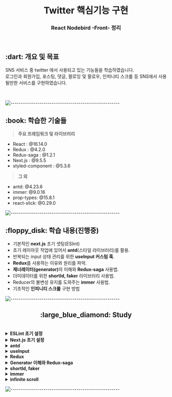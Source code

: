 <h1 align="center">Twitter 핵심기능 구현</h1>
<h3 align="center"> React Nodebird -Front- 정리 </h3> 
<br />

<h2 id="프로젝트소개"> :dart: 개요 및 목표</h2>

<p align="justify">
SNS 서비스 중 twitter 에서 사용되고 있는 기능들을 학습하였습니다. <br />
로그인과 회원가입, 포스팅, 댓글, 팔로잉 및 팔로우, 인피니티 스크롤 등 SNS에서 사용될만한 서비스를 구현하였습니다.
</p>
<br />

![-----------------------------------------------------](https://raw.githubusercontent.com/andreasbm/readme/master/assets/lines/rainbow.png)

<h2 id="사용 기술"> :book: 학습한 기술들</h2>

> **주요 프레임워크 및 라이브러리**

- React : @16.14.0
- Redux : @4.2.0
- Redux-saga : @1.2.1
- Next.js : @9.5.5
- styled-component : @5.3.6

> **그 외**

- antd: @4.23.6
- immer: @9.0.16
- prop-types: @15.8.1
- react-slick: @0.29.0
  <br />

![-----------------------------------------------------](https://raw.githubusercontent.com/andreasbm/readme/master/assets/lines/rainbow.png)

<h2 id="구현목표"> :floppy_disk: 학습 내용(진행중)</h2>

- 기본적인 <b>next.js</b> 초기 셋팅(ESlint)
- 초기 레이아웃 작업에 있어서 <b>antd</b>(스타일 라이브러리)를 활용.
- 반복되는 input 상태 관리를 위한 <b>useInput 커스텀 훅</b>.
- <b>Redux</b>를 사용하는 이유와 원리를 파악.
- <b>제너레이터(generator)</b>의 이해와 <b>Redux-saga</b> 사용법.
- 더미데이터를 위한 <b>shortId, faker</b> 라이브러리 사용법.
- Reducer의 불변성 유지를 도와주는 <b>immer</b> 사용법.
- 기초적인 <b>인피니티 스크롤</b> 구현 방법
  <br />

![-----------------------------------------------------](https://raw.githubusercontent.com/andreasbm/readme/master/assets/lines/rainbow.png)

<h2 align="center" id="next">:large_blue_diamond: Study</h2>
<br>

<details>
<summary><b>ESLint 초기 설정</b></summary>
<div markdown="1">
<br />

> **ESLint**

<p align="justify">
ESlint 는 Javascript, JSX 의 정적 분석 도구입니다. 코드를 분석해 문법적인 오류나 안티 패턴을 찾아주고 일관된 코드 스타일로 작성하도록 도와줍니다.<br />
사람들은 저마다의 코딩 스타일이 있기 때문에, 이를 하나의 코딩 스타일로 바꿔주는 역할을 하게 됩니다.
<br /> ESlint 에는 Shareable Configs 라는 기능이 제공되는데, 이를 이용하면 누군가 만들어 놓은 ESLint 설정을 활용할 수 있습니다. <br />
아래와 같이 초기 설치를 해주겠습니다.
</p>
<br />

```
npm i eslint -D
npm i eslint-plugin-import -D
npm i eslint-plugin-react -D
npm i eslint-plugin-react-hooks -D
npm i eslint-config-airbnb@latest -D
npm i babel-eslint -D
```

<br />

```js
{
  "parser": "babel-eslint", // babel 이 해석해서 최신 문법도 에러 발생 안함
  // "parser" : "@typescript-eslint/parser"
  // 전반적인 Javascript 언어 옵션을 설정
  "parserOptions": {
    "ecmaVersion": 2020, // 사용할 ECMAScript 버전을 설정
    "sourceType": "module", //parser의 export 형식을 설정
    "ecmaFeatures": { // ECMAScript의 언어 확장 기능을 설정
      "jsx": true // JSX 사용 여부
    }
  },
  "env": {
    "browser": true,
    "node": true,
    "es6": true
  },
  "extends": ["airbnb"], // 패기지를 설치하여 설치한 설정을 적용하고자 할 때 extends 에 넣어준다.
  // 플러그인 추가
  "plugins": ["import", "react-hooks"],
  // 사용할 규칙
  "rules": {
    "jsx-a11y/label-has-associated-control": "off",
    "jsx-a11y/anchor-is-valid": "off",
    "no-console": "off", // console.log 등의 호출을 설정 (지금은 클라이언트에 여전히 전달 가능). node.js 에서는 error 로 하는게 유리.
    "no-underscore-dangle": "off", // 식별자에 붙은 _를 허용할지 안할지를 설정한다. 중요한건 식별자에 매달린!
    "react/forbid-prop-types": "off",
    "react/jsx-filename-extension": "off",
    "react/jsx-one-expression-per-line": "off",
    "object-curly-newline": "off", // {} 내 줄바꿈이 필수인지 아닌지에 대한 옵션 처리. 지금은 그냥 꺼버렸다.
    "linebreak-style": "off", // 일관된 줄 바꿈 스타일 적용 설정 ('unix', 'window')
    "no-param-reassign": "off" // 전달된 매개변수에 값을 재할당 하는것을 막아주는 설정
  }
}
```

> 엄격한 스타일 적용을 위해 airbnb 패키지로 설정하였고, 꺼두고 싶은 규칙들을 off 로 설정하였습니다. plugin 에는 react-hooks 를 추가 설정하였습니다.

<h3> 기본 개념 </h3>
<p align="justify">
eslintrc. 파일을 생성 후 위와 같이 셋팅을 해줍니다.  
<br /> ESlint 설정에는 크게 4가지 정도로 구분할 수 있습니다.
</p>

- 환경(env) : 코드가 돌아가는 환경을 설정합니다.
- 전역변수(Globals) : 추가로 사용할 전역변수를 정의할 수 있습니다.
- 규칙(Rules) : 룰의 활성화와 에러들의 수준을 설정합니다.
- 플러그인(plugin) : 위 규칙이나 환경,설정들을 한데 모아둔 집합같은 느낌입니다.
  <br />

<p align="justify">
규칙의 경우 규칙 이름과 이에 대한 설정값으로 'off: 끔', 'warn: 경고', 'error: 오류' 3가지로 나뉩니다. <br />
만일 사용하려는 extends 와 plugin 에서 설정해둔 규칙을 수정하고 싶다면, rules 에서 직접 수정하면 됩니다.
</p>
<br />

- 참고로 prettier 와 설정 충돌을 막고 싶다면, `eslint-config-prettier`
- html 역시 eslint 로 문법 설정을 하고 싶다면, `eslint-plugin-html`

</div>
</details>

<details>
<summary><b>Next.js 초기 설정</b></summary>
<div markdown="1">
<br />

> **Next.js@9**

<p align="justify">
Next.js는 리엑트로 구현 시 CSR 방식으로 인한 SEO(검색 최적화) 문제점을 해소시켜주는 리엑트 프레임워크입니다.<br />
Next.js 를 활용하여 SSR(Server Side Rendering) 구현이 가능해집니다. 
<br />CSR 과 SSR 에 관해서는 아래 링크를 참고해주세요<br />
</p>
<br />

[블로그 참고](https://rock7246.tistory.com/23)

```
npm i next@9
```

<br />

> **getServerSideProps**

<p align="justify">
처음 화면이 렌더링 될 때, 기존 CSR 방식과 달리 SSR 의 경우 서버에서 데이터까지 함께 받아오기 때문에 순차적으로 화면이 나타난다기 보단, 첫 화면에 같이 데이터까지 렌더링 되도록 설정할 수 있습니다. <br />
우선 가장 먼저 첫 화면에서(Home) 데이터를 받아오는 dispatch 부분을 수정해주어야 합니다.
</p>

```js
import { END } from "redux-saga";
// 생략

import wrapper from "../store/configureStore";

const Home = () => {
  // 생략
};

// 이게 있으면 화면그리기 전에 먼저 실행을 합니다.
export const getServerSideProps = wrapper.getServerSideProps(async (context) => {
  console.log(context);
  context.store.dispatch({
    type: LOAD_USER_REQUEST,
  });
  context.store.dispatch({
    type: LOAD_POSTS_REQUEST,
  });
  // success 까지 기다리기 위해서 하는 조치
  context.store.dispatch(END);
  //store.sagaTask 는 기존에 configStore.js 에서 처리합니다
  await context.store.sagaTask.toPromise();
});

export default Home;
```

- 위 코드처럼 처리를 해주면 됩니다. 참고로 context.store.dispatch(END)를 해주지 않으면 요청이 진행된 상태에서 화면을 랜더링 하게 되어, 데이터가 들어오질 않습니다.
- saga가 실행될 수 있도록 await 를 통해 처리해줍니다.

<p align="justify">
다만 처음 데이터가 들어올 때, reducers/index 의 rootReducer 의 구조를 변경해주어야 합니다.
</p>

```js
const rootReducer = (state, action) => {
  switch (action.type) {
    case HYDRATE:
      console.log("HYDRATE", action);
      return action.payload;
    default: {
      const combineReducer = combineReducers({
        user,
        post,
      });
      return combineReducer(state, action);
    }
  }
};
```

<br />

> ** 추후 데이터 추가 **

</div>
</details>

<details>
<summary><b>antd</b></summary>
<div markdown="1">
<br />

> **antd**

<p align="justify">
antd를 통해서 좀 더 쉽게 페이지의 레이아웃을 설정할 수 있습니다.<br />
간단한 메뉴부터, nav, login form, layout 등등 공식 홈페이지를 참고하여 양식에 맞게 적용하면 됩니다. 전반적으로 미리 디자인이 깔끔하게 되어있지만, 수정이 필요하다면 사용자에 성향에 맞게 수정이 가능합니다. 여기선 version 4 를 사용하였습니다. 최근 버전에는 사용법이 약간 달라진 부분이 있으니 항상 공식 문서를 우선적으로 참조합시다.
<br />
</p>
<br />

```
npm i antd@4
npm i @ant-design/icons
```

<br />
<p align='justify'> `@ant-design/icons` 도 설치해두면 아이콘을 설정할 때 아주 유용합니다. 같이 설치합시다. </p>
<br />

> 예제 (AppLayout)

```js
import React, { useState } from "react";
import { useSelector } from "react-redux";
import PropTypes from "prop-types";
import Link from "next/link";
// 이렇게 import 에서 사용할 수 있다.
import { Menu, Input, Row, Col } from "antd";

import UserProfile from "./UserProfile";
import LoginForm from "./LoginForm";
import styled from "styled-components";

const AppLayout = ({ children }) => {
  const { me } = useSelector((state) => state.user);
  return (
    <div>
      <Menu mode="horizontal">
        <Menu.Item>
          <Link href="/">
            <a>노드버드</a>
          </Link>
        </Menu.Item>
        <Menu.Item>
          <Link href="/profile">
            <a>프로필</a>
          </Link>
        </Menu.Item>
        <Menu.Item>
          <SearchInput
            placeholder="input search text"
            enterButton
            style={{
              width: 300,
              verticalAlign: "middle",
            }}
          />
        </Menu.Item>
        <Menu.Item>
          <Link href="/signup">
            <a>회원가입</a>
          </Link>
        </Menu.Item>
      </Menu>
      <Row gutter={8}>
        <Col xs={24} md={6}>
          {me ? <UserProfile /> : <LoginForm />}
        </Col>
        <Col xs={24} md={12}>
          {children}
        </Col>
        <Col xs={24} md={6}>
          <a href="https://rock7246.tistory.com" target="_blank" rel="noreferrer noopenner">
            By Yelihi
          </a>
        </Col>
      </Row>
    </div>
  );
};
AppLayout.prototype = {
  children: PropTypes.node.isRequired,
};

export default AppLayout;

// 기존 스타일을 변경할 때 styled-component 를 활용해도 되고, 아니면 그냥 인라인으로 수정해도 된다.
const SearchInput = styled(Input.Search)`
  vertical-align: middle;
`;
```

<br />
<p align='justify'>각 요소들의 사용법은 공식 문서를 활용하도록 합시다</p>
</br>

[공식 사이트](https://ant.design/)

</div>
</details>

<details>
<summary><b>useInput</b></summary>
<div markdown="1">
<br />

> **useInput**

<p align="justify">
Form 양식을 작업하다보면 수많은 input 창이 나오게 되고 그때마다 반복되는 함수를 사용하기에는 번거로운 점이 있습니다.<br />
그래서 이전에는 하나의 state 에 여러개의 value 를 객체 형식으로 관리하였는데, 이번에 커스텀 훅을 사용하여 좀 더 깔끔한 코드로 작성하고자 하였습니다.
<br />
</p>
<br />

- useInput.js

```js
import { useState, useCallback } from "react";

export default (initialValue = null) => {
  const [value, setValue] = useState(initialValue);
  const handler = useCallback((e) => {
    setValue(e.target.value);
  }, []);
  return [value, handler];
};
```

- return 부분이 중요한데, 초기 상태값과, handler 함수를 반환하게 됩니다. 이 함수를 그대로 활용할 수 있게 됩니다.
  <br />

```js
import useInput from "../hooks/useInput";

const LoginForm = ({ setIsLoggedIn }) => {
  const [id, onChangeId] = useInput("");
  const [password, onChangePassword] = useInput("");
```

- 이런식으로 상태값과 함수를 구조분해로 마치 useState 를 사용하듯이 사용하면 됩니다.
- 만일 setState 가 필요해지는 경우가 발생한다면, 간단하게 커스텀훅으로 돌아가 return 부분에 setState 를 같이 반환하게 하면 됩니다.
  <br />

```js
import { useState, useCallback } from "react";

export default (initialValue = null) => {
  const [value, setValue] = useState(initialValue);
  const handler = useCallback((e) => {
    setValue(e.target.value);
  }, []);
  return [value, handler, setValue];
};
```

</div>
</details>

<details>
<summary><b>Redux</b></summary>
<div markdown="1">
<br />

> **왜 Redux를 사용해야할까**

<p align="justify">
리엑트의 장점은 화면 랜더링을 컴포넌트의 재사용을 활용하여 좀 더 효율적으로 할 수 있다는 점에 있습니다. 이 때 각 컴포넌트에는 상태값들이 존재할 수 있고, 이러한 상태값의 변화가 곧 화면 랜더링의 업데이트로 이어지곤 합니다. 그리고 이러한 상태값 중 일부는 여러 컴포넌트에서 동시에 사용되어야 하는 경우가 발생합니다.<br /><br />
예를 들자면 만약 사용자의 nickname 이 변경되었다고 할 때, 이 nickname 을 사용하는 컴포넌트가 여러개일 수 있고, 실제로 회원정보창, 장바구니창, 게시글, 댓글 등등에서 활용되곤 합니다. 만일 이러한 상태값들이 많아지게 된다면, 단순 props 로 상태값을 전달하는 방식에는 한계점이 느껴지게 되고, 이런 상태값을 저장할 수 있는 공간이 한 공간 이상은 필요하게 됩니다.
<br /><br />이러한 의미에서 Redux와 같은 상태관리 라이브러리가 필요하게 됩니다.<br />
</p>
<br />

```
npm i next-redux-wrapper
npm i redux
```

- next 에서는 추가로 next-redux-wrapper 가 필요합니다.
- store 폴더를 생성해서, configureStore 를 만듭니다.

```js
import { createWrapper } from "next-redux-wrapper";

import reducer from "../reducers";

// store 를 먼저 만들어 주어야 합니다.
const configureStore = () => {
  // store 생성하기
  const store = createStore(reducer);
  return store;
};

const wrapper = createWrapper(configureStore, {
  debug: process.env.NODE_ENV === "development,",
}); // 자세한 설명이 나와서 이걸 설정해주자.

export default wrapper;
```

- 이후 redux 의 상태값을 사용하고자 하는 페이지(컴포넌트)에 가서 아래처럼 설정을 해주면 됩니다.

```js
import React from "react";
import Head from "next/head";
import PropTypes from "prop-types";
import "antd/dist/antd.css";

import wrapper from "../store/configureStore";

const NodeBird = ({ Component }) => {
  return (
    <>
      <Head>
        <title>NodeBird</title>
      </Head>
      <Component />
    </>
  );
};

NodeBird.propTypes = {
  Component: PropTypes.elementType.isRequired,
};

// 컴포넌트를 wrapper 로 감싸주면 됩니다.
export default wrapper.withRedux(NodeBird);
```

- 이렇게 `_app.js` 에 설정해주게 되면, 나머지 모든 컴포넌트에 관해서 redux store 을 활용할 수 있게 됩니다.
  <br />
  <br />

> **Redux 는 어떻게 동작하는가**

<p align="justify">
리덕스는 중앙 저장소에서 데이터를 저장하는데, 이 데이터를 수정하려면 action 을 통해서 바꿀 수 있습니다. 이 action 을 dispatch 하면 중앙저장소가 바뀌게 됩니다. <br /><br />
물론 diapatch 만 한다고 바뀌는것은 아닙니다. 특정 타입인 action 을 받았을 때, 이 타입에 따른 행동 요건을 switch 문으로 reducer 에서 관리하게 됩니다. 
<br /><br />
문제는 각각의 action 에 대한 reducer 의 코드량이 엄청 많아지게 된다는 점인데, 진행됨에 따라 action 들의 기록들이 남게 되어, 뒤로가기도 가능하고, 어떤식으로 상태가 관리되는지 보기 수월하다는 장점이 있습니다.
<br /><br /> 실제로 한번 구현해보겠습니다.
</p>

```js
// 초기 상태값입니다. 여기에 이제 데이터가 추가되거나 삭제됩니다.
const initialState = {
  user: {
    isLoggedIn: false,
    user: null,
    signUpData: {},
    loginData: {},
  },
  post: {
    mainPosts: [],
  },
};

// 이전상태, 액션 => 다음상태 를 만드는 함수
const rootReducer = (state = initialState, action) => {
  switch (action.type) {
    case "LOG_IN":
      return {
        ...state,
        user: {
          ...state.user,
          isLoggedIn: true,
          user: action.data,
        },
      };
    case "LOG_OUT":
      return {
        ...state,
        user: {
          ...state.user,
          isLoggedIn: false,
          user: null,
        },
      };
    default:
      return {
        ...state,
      };
  }
};

export default rootReducer;
```

- 위 코드는 login,logout 에 대한 reducer store 입니다.
- 불변성을 지켜주어야 하기에 스프레드 연산자를 통해 얇은 복사를 하고 있습니다.
- 해당 컴포넌트에서 action 을 건내주면 rootReducer 는 이 type 에 따른 state 값을 변화시켜줍니다.
- reducer 에 action 을 보내는 함수는 밑과 같습니다.

```js
export const loginAction = (data) => {
  return {
    type: "LOG_IN", // reducer 는 이 type 을 통해서 취할 행동을 결정합니다.
    data: data, // 필요한 data 를 같이 전달하게 됩니다.
  };
};

export const logoutAction = () => {
  return {
    type: "LOG_OUT",
  };
};
```

> 위 함수는 store 에서 정의한 함수입니다. 컴포넌트에서 직접 dispatch를 해도되지만, action 함수를 미리 만들어서 dipatch 에서 함수를 넣어 전달해도 됩니다. 사용자의 편의에 따라 합시다.

- reducer 는 상태값을 변화시키고, 이 상태값을 컴포넌트는 그대로 가져와서 사용하면 됩니다.

```js
// useSelector 를 통해서 상태값을 가져올 수 있습니다.
// 컴포넌트 어디던지 가능합니다.
import { useSelector } from "react-redux";

const AppLayout = ({ children }) => {
  const isLoggedIn = useSelector((state) => state.user.isLoggedIn);
  // 이런식으로 상태값을 가져와 밑에 그대로 활용하면 됩니다.

	return (
	....


	<Col xs={24} md={6}>
          {isLoggedIn ? <UserProfile /> : <LoginForm />}
        </Col>
```

- dispatch 보내는 방법은 역시나 간단합니다.
- useDispatch 를 통해서 dispatch를 정의하고 그대로 사용하면 됩니다.

```js
import { useDispatch } from "react-redux";
import { loginAction } from "../reducers";

const LoginForm = () => {
  const dispatch = useDispatch();

	const onSubmitForm = useCallback(() => {
    // id, password 를 데이터로 전달합니다.
    dispatch(loginAction({ id, password }));
  }, [id, password]);
```

<br />

> **Redux Devtools**

<p align='justify'>크롬에서 확장프로그램을 설치가 가능합니다. 설정할 때는 개발자 모드에서만 작동하도록 설정하는것이 좋습니다. 크롬과 npm 내 둘다 설치가 되어있어야 사용 가능합니다.</p>

```
npm i redux-devtools-extension
npm i @redux-devtools/extension
```

<p align='justify'>configureStore.js 에 아래와같이 설정을 해줍시다.</p>

```js
import { applyMiddleware, createStore, compose } from "redux";
import { createWrapper } from "next-redux-wrapper";
import { composeWithDevTools } from "redux-devtools-extension";

import reducer from "../reducers";

const configureStore = (context) => {
  console.log(context);
  const middlewares = [];
  // 개발자 모두에 한해서 Devtools 를 사용하겠다는 것입니다.
  const enhancer = process.env.NODE_ENV === "production" ? compose(applyMiddleware(...middlewares)) : composeWithDevTools(applyMiddleware(...middlewares));
  const store = createStore(reducer, enhancer);
  return store;
};

const wrapper = createWrapper(configureStore, {
  debug: process.env.NODE_ENV === "development",
});

export default wrapper;
```

</div>
</details>

<details>
<summary><b>Generator 이해와 Redux-saga</b></summary>
<div markdown="1">
<br />

> **generator**

<p align="justify">
Generator함수는 중단점이 있는 함수라고 생각하면 됩니다.<br /><br />
자바스크립트에서 함수를 실행하게 되면 코드 전부가 실행이 되게 되는데, 제너레이터함수는 yield 라는 일정 중단점에서 멈추게 됩니다. 딱 여기까지만 실행하고 이후 코드를 실행시키고 싶으면 next()를 통해 호출하게 되면 가능합니다. 
</p>

```js
const gen = function* () {
  console.log(1);
  yield;
  console.log(2);
  yield;
  console.log(3);
  yield 4;
};

const generator = gen();

generator; // gen {<suspended>}

generator.next();
// 1
// {value: undefined, done: false}

generator.next();
// 2
// {value: undefined, done: false}

generator.next();
// 3
// {value: 4, done: false}

generator.next();
// {value: undefined, done: true}
```

- yield 부분에서 계속해서 중단이 이뤄짐을 확인할 수 있습니다.

```js
const gen = function* (){
	while(true){
		yield '무한';
	}
}

const g = gen();

g.next()
// {value: '무한' , done: false}
// 이러한 객체 형식을 yield 가 반환합니다.

g.next()
// {value: '무한' , done: false}

g.next()
// {value: '무한' , done: false}

g.next()
// {value: '무한' , done: false}

g.next()
// {value: '무한' , done: false}

g.next()
// {value: '무한' , done: false}

....
```

<p align="justify">
원래 자바스크립트에서 while(true) 의 경우 조건 후 break 를 걸어두지 않는다면, 무한 루프에 빠지게 되는데, 제너레이터는 실행 개념이 다릅니다. 왜냐하면 yield 에서 멈추기 때문에 next() 를 통해서 위 코드처럼 계속해서 호출을 할 수 있습니다. <br /><br />
이러한 특성은 마치 이벤트리스너와 비슷한데, 어떠한 특정 조건(클릭같은)에 g.next() 가 호출이 된다면 이벤트리스너와 같다고 할 수 있겠습니다.<br /><br />
제너레이터 함수의 경우 Caller 와 Calle 로 나눠서 생각해볼 수 있습니다. 앞에서 함수 호출 시 yield 에서 반환 객체가 나온다고 하였는데, 이러한 제너레이터 함수를 계속 next해주는 역할을 담당하는 것이 Caller 입니다. Caller 는 제너레이터함수가 반환한 Calle(객체, 제너레이터)를 가지고 로직을 수행하게 됩니다. 게속 함수를 호출할지 아니면 중단할지 등등을 결정할 수 있게 됩니다.
</p>

<br />

> **saga**

<p align="justify">
saga는 위에서 살펴본 제너레이터함수의 특징을 활용합니다. <b>Redux-saga 에서 saga 가 바로 제너레이터함수 입니다.</b> 그렇다면 이러한 함수를 호출하는 역할을 하는 Caller 가 필요한데, 이 역할을 미들웨어에서 수행하게 됩니다. <b>미들웨어는 Saga(제너레이터함수)를 끊임없이 동작시킵니다.</b> 따라서 우선 미들웨어 설정이 필요합니다. 
</p>

```
npm i redux-saga
```

- configStore.js 에서 미들웨어 설정을 해줍니다.

```js
import createSagaMiddleware from "redux-saga";

// saga 폴더에서 saga(제너레이터함수)가 담긴 rootSaga 를 가져옵니다.
import rootSaga from "../sagas";

const configureStore = (context) => {
  // Caller 역할을 할 미들웨어를 생성합니다.
  const sagaMiddleware = createSagaMiddleware();
  // 미들웨어 안에 넣어줍니다.
  const middlewares = [sagaMiddleware];
  const enhancer = process.env.NODE_ENV === "production" ? compose(applyMiddleware(...middlewares)) : composeWithDevTools(applyMiddleware(...middlewares));
  const store = createStore(reducer, enhancer);
  // 중요한 부분인데 아까도 설명하였듯이 Caller 역할을 하기에
  // 계속해서 미들웨어는 돌아가야 합니다.
  // 그래서 sagaMiddleware.run 을 통해서 미들웨어를 돌려줍니다.
  // redux-saga 는 미들웨어에 우리의 saga(rootSaga)를 등록하고 수행합니다.
  store.sagaTask = sagaMiddleware.run(rootSaga);
  return store;
};
```

- 이를 통해 미들웨어는 saga를 계속해서 실행시킬 것입니다.
- 그리고 saga에서 오는 제너레이터를(명령) 실행해주는 역할을 하게 됩니다.

<p align="justify">
조금의 이해를 돕기 위해, redux-thunk 와 비교를 하게 되면, redux-thunk 에서 비동기를 처리하는 과정의 예시 코드를 살펴보겠습니다.
</p>

```js
function asyncIncrement() {
  return async (dispatch) => {
    await delay(1000);
    dispatch({ type: "INCREMENT" });
  };
}
```

<p align="justify">
위 코드에서 await 를 통해 실제로 1초의 딜레이 이후 dispatch 를 실행하게 됩니다. 즉 비동기적인 처리가 함수 내부에 들어가 있습니다. 직접 함수에서 처리하는 거죠.
</p>

```js
function* asyncIncrement() {
  // Saga는 아래와 같이 간단한 형태의 명령만 yield 합니다.
  yield call(delay, 1000); // {CALL: {fn: delay, args: [1000]}}
  yield put({ type: "INCREMENT" }); //  {PUT: {type:'INCREMENT'}}
}
```

<p align="justify">
그와 달리 saga 에서 yield 는 이펙트생성자(call, put) 을 통해서 제너레이터(객체, 이펙트) 만 생성하여 이를 미들웨어에 전달합니다. <b>그러니깐 마치 '이거 1초 딜레이 하시구', '이 타입을 dispatch 하세요' 라고 미들웨어에게 명령을 하는 것입니다. 제너레이터함수 에서는 직접 비동기 처리를 하지 않는 것입니다. </b> <br /><br />
이러한 방식의 장점은 실제 위 코드를 테스트하는 과정에서 얻을 수 있습니다. 
</p>

```js
// saga 가 전달하는 명령이, 실제 의도하고자 한 명령과 일치하는지만 확인하면 됩니다. 1초를 기다릴 이유가 없습니다.

const gen = asyncIncrement();
expect(gen.next().value).toEqual(call(delay, 1000));
expect(gen.next().value).toEqual(put({ type: "INCREMENT" }));
```

<br />

> **effect**

<p align="justify">
앞에서 이펙트 생성자가 이펙트를 만든다고 하였는데, 이펙트는 제너레이터 라고 생각하면 됩니다. 이펙트는 객체일 뿐입니다. 어떤 사람이 '나는 밥을 먹을꺼야' 라고 말을 했다고 쳐도, 실제로 이 말은 그냥 말일 뿐입니다. 밥을 먹은것이 아니죠. <br /><br /> 마찮가지로 이펙트는 그저 객체일 뿐, 이 객체를 참조하여 직접 객체의 정보대로 실행하는것은 미들웨어가 하게 됩니다. 그리고 그 결과를 다시 제너레이터 함수(saga) 에 전달하는 것입니다. 그러면 다시 saga 는 미들웨어에 그 다음 명령을 전달하고, 미들웨어는 실행하고... 이렇게 계속해서 진행이 되게 됩니다.<br /><br /> saga 는 이러한 이펙트 생성자가 다양하게 존재합니다. take, call, delay, takeLatest, put 등등 다양한 명령을 전달할 수 있으니, 이는 공식 API 를 참고하면 될 것 같습니다.
</p>

[공식 API](https://redux-saga.js.org/docs/api/#effect-creators)
<br />

> **rootSaga 셋팅하기**

<p align="justify">
예시를 통해서 셋팅의 과정을 살펴보겠습니다.
</p>

```js
import { all, call, fork, put, take, takeLatest } from "redux-saga/effects";
import axios from "axios";

function logInAPI(data) {
  // 주의할 점은 여긴 일반함수입니다.
  return axios.post("/api/login", data);
}

function* logIn(action) {
  // post 해줘야 하니 action.data 를 넘깁니다.
  try {
    yield put({
      // yield를 통해 제너레이터를 미들웨어에 전달합니다.
      type: "LOG_IN_REQUEST",
    });
    const result = yield call(logInAPI, action.data); // call 은 동기고 fork 는 비동기적으로 작동합니다. 그러니깐 call 을 해야지 위 axios 결과값을 기다립니다.
    yield put({
      // put = dispatch
      type: "LOG_IN_SCCCESS",
      data: result.data,
    });
  } catch (err) {
    yield put({
      type: "LOG_IN_FAILURE",
      data: err.response.data,
    });
  }
}

function* watchLogIn() {
  // 이벤트리스너 같은느낌입니다.
  yield takeLatest("LOG_IN_REQUEST", logIn); // login action 실행될 때까지 기다리라고 명령을 미들웨어에 전달합니다.
}

function* watchLogOut() {
  yield takeLatest("LOG_OUT_REQUEST", logOut);
}

export default function* rootSaga() {
  yield all([fork(watchLogIn), fork(watchLogOut)]); // 마치 이벤트 리스너를 등록해준다 생각합시다.
}
```

- saga 폴더에 rootSaga 를 만들어주고 재너레이터 함수를 생성합니다.
- rootSaga 가 실행되면 위 2가지 함수가 백그라운드에 이벤트리스너가 존재하듯 Type action 을 기다립니다.
- action 이 들어오게 되면, 위 login 함수가 실행이 됩니다.(logout 은 생략하였습니다..)
- 서버의 결과값에 따라 try, catch 를 통해 2가지 형식의 type을 구분하여 미들웨어에게 명령을 내립니다.

<p align="justify">
여기서 이펙트생성자에 대해 좀 더 살펴보겠습니다. watchlogin 에서 takeLeast 이펙트 생성자를 사용한것은 이유가 있습니다.<br /><br />
예를 들어서 로그인 요청을 통해 한번 로그인이 실행될 때, 만약 이펙트생성자를 take 로 하게 되면, action 을 받음과 동시에 watchlogin 은 사라지게 됩니다. 이벤트리스너처럼 계속 남아있지 않습니다. while(true) 루프를 통해서 처리해도 되지만, saga 는 여러가지 이펙트생성자를 제공하고, 이를 통해 takeLeast 를 써서 계속 남겨두도록 명령하는것이 가능합니다. 또한, takeLaest 의 경우 debounce 의 성질을 가지고 있습니다. 만일 요청버튼을 순간 연속으로 눌렀을 경우 마지막 클릭부분만 요청이 가도록 해줍니다.
</p>

</div>
</details>

<details>
<summary><b>shortId, faker</b></summary>
<div markdown="1">
<br />

> **shortId**

<p align="justify">
더미 데이터를 만들때 id 를 자동적으로 생성해주는 라이브러리 입니다.<br />
id 값은 리엑트에서 리스트 구조에 고유한 key 값이 존재해야한다는 점에서 중요한데, 이를 간단하게 고유한 id 를 만들어 주기 때문에 편리합니다.
<br />아래처럼 설치합시다<br />
</p>
<br />

```
npm i shortId
```

- 더미데이터 예시입니다.

```js
Images: [
        {
          id: shortId.generate(),
          src: "https://bookthumb-phinf.pstatic.net/cover/137/995/13799585.jpg?udate=20180726",
        },
        {
          id: shortId.generate(),
          src: "https://gimg.gilbut.co.kr/book/BN001958/rn_view_BN001958.jpg",
        },
        {
          id: shortId.generate(),
          src: "https://gimg.gilbut.co.kr/book/BN001998/rn_view_BN001998.jpg",
        },
      ],
      Comments: [
        {
          id: shortId.generate(),
          User: {
            id: shortId.generate(),
            nickname: "nero",
          },
          content: "우와 개정판이 나왔군요~",
        },
        {
          id: shortId.generate(), // 이렇게 id 가 있어야 한다.
          User: {
            id: shortId.generate(),
            nickname: "hero",
          },
          content: "얼른 사고싶어요~",
        },
```

<br />

> **faker**

<p align="justify">
역시나 더미데이터를 생성하는 데 유리한 라이브러리 입니다.<br />
다만 이 라이브러리가 업데이트 부분에서 좀 문제가 있어서, 버전을 @5로 지정해서 사용하는것을 추천합니다. (혹은 @faker-js/faker 를 사용합시다)
<br />아래처럼 설치합시다<br />
</p>
<br />
```
npm i faker@5
npm i @faker-js/faker
```

- 사용법은 공식 홈페이지를 활용해서 필요한 부분들을 체워주면 됩니다.

```js
initialState.mainPosts = initialState.mainPosts.concat(
  Array(20)
    .fill()
    .map(() => ({
      id: shortId.generate(),
      User: {
        id: shortId.generate(),
        nickname: faker.internet.userName(),
      },
      content: faker.lorem.paragraph(),
      Images: [
        {
          src: faker.image.cats(),
        },
      ],
      Comments: [
        {
          id: shortId.generate(),
          User: {
            id: shortId.generate(),
            nickname: faker.internet.userName(),
          },
          content: faker.word.adjective(),
        },
      ],
    }))
);
```

<br />

[@faker-js/faker](https://www.npmjs.com/package/@faker-js/faker)

</div>
</details>

<details>
<summary><b>immer</b></summary>
<div markdown="1">
<br />

> **immer**

<p align="justify">
Redux 는 상태를 변경해줄 때 불변성을 지켜주었어야 했고, 스프레드 연산자를 주로 사용했습니다. (툴킷을 사용하지 않는다는 가정하에) <br />
상황에 따라선 코드가 복잡해지곤 하는데, 이를 간단하게 바꿔줄 라이브러리가 immer 입니다.
<br />아래처럼 설치합시다<br />
</p>
<br />

```
npm i immer
```

- immer 사용 예시입니다.

```js
import produce from 'immer';


export default (state = initialState, action) => {
  return produce(state, (draft) => {
    switch (action.type) {
      case ADD_POST_REQUEST: {
        draft.addPostLoading = true;
        draft.addPostDone = false;
        draft.addPostError = null;
        break;
      }

		// ....
			case default:
				break;
```

- produce 를 import 하여, return 부분을 produce로 감싸줍니다.
- draft 를 state 대신 치환해줍니다.
- 장점은 역시나 복잡한 코드를 단순하게 해준다는 점에 있습니다.

```js
case ADD_COMMENT_SUCCESS: {
        const postIndex = state.mainPosts.findIndex(
           (v) => v.id === action.data.postId
         );
         const post = { ...state.mainPosts[postIndex] };
         post.Comments = [dummyComment(action.data.content), ...post.Comments];
         const mainPosts = [...state.mainPosts];
         mainPosts[postIndex] = post;
         return {
           ...state,
           mainPosts,
           addCommentLoading: false,
           addCommentDone: true,
         };
      }
```

- 위 코드는 댓글을 생성할 때의 reducer 코드입니다.
- 불변성을 지켜주기 위해서, 특정 post 를 얕은 복사를 하고, 그 내부 댓글 들도 얕은 복사를 해줍니다.
- 이후 댓글을 추가하고, 얕은 복사된 mainPost 에 post를 치환해줍니다.
- 얼핏 간단한 과정도, 불변성을 지켜주는 과정에서 코드가 복잡해지기 시작합니다.

```js
case ADD_COMMENT_SUCCESS: {
        const post = draft.mainPosts.find((v) => v.id === action.data.postId);
        post.Comments.unshift(dummyComment(action.data.content));
        draft.addCommentLoading = false;
        draft.addCommentDone = true;
        break;
      }
```

- 위 코드는 immer 를 활용한 코드입니다. 동일하게 댓글을 추가하는 과정입니다
- 비교 시 훨씬 간단해진 코드를 확인할 수 있습니다.
- post 를 찾아 그 내부 comment 배열에 새로생성된 댓글을 추가해주면 끝입니다.
- immer 의 특징은 오히려 불변성을 지켜주지 말아야 한다는 점에 있습니다.

<br />

</div>
</details>

<details>
<summary><b>infinite scroll</b></summary>
<div markdown="1">
<br />

> **infinite scroll**

<p align="justify">
추가적으로 react-visualized 같은 react windowing 기법을 익히면 더욱 좋지만 우선 기본 원리부터 파악해보고자 합니다.<br />
무한 스크롤을 적용하기 위해, 이벤트리스너에서 스크롤에 관련된 지식을 먼저 학습해야 합니다.
<br />원래를 생각해보면 어느정도 지점의 스크롤 위치에 도달했을 때, 데이터를 추가적으로 가져오면 됩니다. 즉, 특정 지점에서 요청을 보내도록 해야합니다. 그렇기 때문에 특정 위치를 알아야 합니다. <br />
</p>
<br />

```Js
window.addEventListener('scroll', onScroll)
```

- scroll 이벤트를 useEffect 로 생성할 수 있습니다.
- 참고로 이벤트 생성과 더불어 컴포넌트 소멸 시 이벤트를 지워주는것 까지 고려해야 합니다.
- 이제 특정 위치를 파악해봅시다

```js
console.log(window.scrollY, document.documentElement.clientHeight, document.documentElement.scrollHeight);
```

- window.scrollY : 사용자가 스크롤을 내릴 때의 순간의 위치값
- document.documentElement.clientHeight : 사용자가 사용하는 화면상의 세로폭
- document.documentElement.scrollHeight : 스크롤로 포함된 전체 총 높이

```js
window.scrollY > document.documentElement.scrollHeight - document.documentElement.clientHeight - 1200;
```

- 즉, 위처럼 표현하면 무한 스크롤을 구현하는 기본 조건을 나타낼 수 있습니다
- 뒤에 빼주는 숫자는 스크롤이 채 끝까지 내려가기 전에 로딩을 불러오고자 하여 일정 수치를 빼준것입니다.
- 전체 코드로 표현해보면 아래와 같습니다.

```js
useEffect(() => {
  // 이벤트리스너에 대응하는 함수입니다.
  function onScroll() {
    // 일정 높이까지 스크롤이 되었다면
    if (window.scrollY > document.documentElement.scrollHeight - document.documentElement.clientHeight - 1200) {
      // 요청을 보내게 됩니다.
      if (hasMorePost && !loadPostLoading) {
        dispatch({
          type: LOAD_POSTS_REQUEST,
        });
      }
    }
  }
  window.addEventListener("scroll", onScroll);
  return () => {
    // 컴포넌트가 소멸하면 이벤트 역시 소멸시켜주어야 합니다.
    window.removeEventListener("scroll", onScroll);
  };
}, [hasMorePost, loadPostLoading]);
```

- 여기서 hasMorePost 는 계속해서 데이터를 가져오긴 그러하니, 이 상태가 false 가 된다면(예를 들어 어떠한 포스트 글의 갯수가 60개가 된다면) 더이상 dispatch 를 실행하지 않겠다는 의도입니다.
- loadPostLoading 은 saga 를 통해 takeLatest 를 걸었다고 한들 요청 자체는 무수히 많이 들어가기 때문에, loadPostLoading 이 true 상태라면 더이상 요청하지 않는다는 방법입니다.
- 이러한 처리가 필요한 이유는, 스크롤 이벤트의 경우 콘솔로 scrollY 를 찍어보면 알겠지만 정말 순간적으로 무수히 많이 이벤트를 호출하기 때문입니다.

```js
      case LOAD_POSTS_SUCCESS: {
        draft.loadPostLoading = false;
        draft.loadPostDone = true;
        draft.mainPosts = draft.mainPosts.concat(action.data);
        draft.hasMorePost = draft.mainPosts.length === 10; // 10개씩을 불러오고 만약 남은 개 8개이면 false 가 됩니다.
        break;
      }
```

- 이렇게 요청이 성공적으로 끝나면 다시 loadPostLoading 을 false 로 변경해주어 dispatch 요청이 갈 수 있도록 설정이 됩니다.

</div>
</details>

![-----------------------------------------------------](https://raw.githubusercontent.com/andreasbm/readme/master/assets/lines/rainbow.png)
